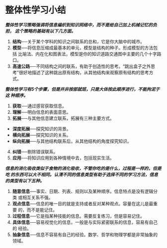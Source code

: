 # 整体性学习小结
***整体性学习策略强调将信息编织到知识网络中，而不是给自己加上机械记忆的负担，
这个策略的基础有以下几方面。***

1. **结构**──关于某个学科的知识之间联系的总和，它是你大脑中的城市。
2. **模型**──将信息压缩成最基本的单元，模型是结构的种子。形成模型的方法包括
比喻法、内在化和图表法，模型是你的知识道路交通图中主要的几个十字路口。
3. **高速公路**──不同结构之间的联系，有助于创造性的思考。“跳出盒子之外思
考”很好地描述了这种跳出原有结构，从其他结构来观察原有结构的思考方式。

***整体性学习有5个步骤，但是并非按部就班，只是大体按此顺序进行，不能拘泥于这
种顺序。***
1. **获取**──通过感官获取信息。
2. **理解**──明白信息的表面意思。
3. **拓展**──与其他信息建立联系，拓展有三种主要方式。
  - **深度拓展**──探究知识的背景。
  - **横向拓展**──探究知识的关系。
  - **纵向拓展**──与其他结构联系后，从其他结构的角度探究知识。
4. **纠错**──剔除错误联系。
5. **应用**──将知识应用到各种情境中去，包括现实生活。

***信息的消化吸收类似于食物的消化吸收，不管你吃的是什么，过程是一样的，但是吃
的东西可以大不相同。认清不同的信息类型有助于选择不同的学习方法，信息的类型有以下五种。***
1. **随意信息**──事实、日期、列表、规则以及某种顺序。信息特点是没有逻辑分类
或相互关系不强。
2. **观点信息**──信息的唯一目的就是支持或者反对某种观点。容量在这儿是最重要
的，而不是能记住。
3. **过程信息**──它是指某种技能的信息。需要反复练习，但是容易记住。
4. **具体信息**──容易视觉化的信息，一般是与实际紧密联系的信息，容易有自己的
经验。
5. **抽象信息**──信息不容易有自己的经验。数学、哲学和物理学都是非常抽象的领域。
